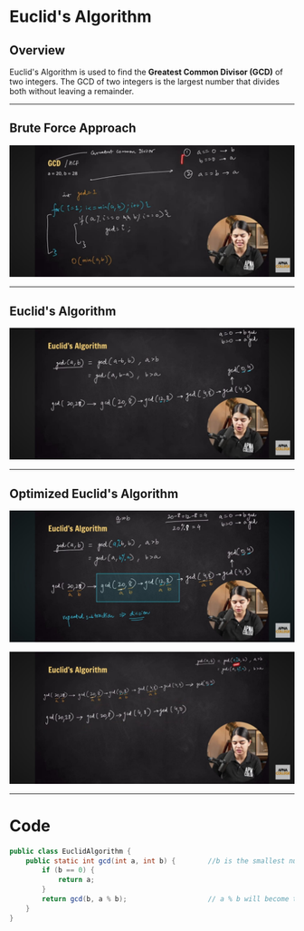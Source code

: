 # Euclid's Algorithm

## Overview
Euclid's Algorithm is used to find the **Greatest Common Divisor (GCD)** of two integers. The GCD of two integers is the largest number that divides both without leaving a remainder.

---

## Brute Force Approach

![EuclidsAlgorithm](./Images/EuclidsAlgo/EuclidsAlgo1.jpg)

---

## Euclid's Algorithm

![EuclidsAlgorithm](./Images/EuclidsAlgo/EuclidsAlgo2.jpg)

---

## Optimized Euclid's Algorithm

![EuclidsAlgorithm](./Images/EuclidsAlgo/EuclidsAlgo3.jpg)

![EuclidsAlgorithm](./Images/EuclidsAlgo/EuclidsAlgo4.jpg)

----

# Code


```java
public class EuclidAlgorithm {
    public static int gcd(int a, int b) {        //b is the smallest number.
        if (b == 0) {
            return a;
        }
        return gcd(b, a % b);                    // a % b will become the smallest
    }
}
